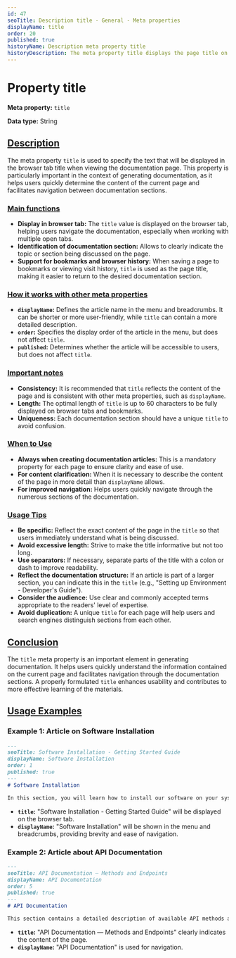 ```yaml
---
id: 47
seoTitle: Description title - General - Meta properties
displayName: title
order: 20
published: true
historyName: Description meta property title
historyDescription: The meta property title displays the page title on the browser tab, making navigation and section identification easier.
---
```


# Property title

**Meta property:** `title`

**Data type:** String


## [Description](description)

The meta property `title` is used to specify the text that will be displayed in the browser tab title when viewing the documentation page. 
This property is particularly important in the context of generating documentation, as it helps users quickly determine the content of the current page and facilitates
navigation between documentation sections.


### [Main functions](basic-functions)

- **Display in browser tab:** The `title` value is displayed on the browser tab, helping users navigate the documentation,
especially when working with multiple open tabs.
- **Identification of documentation section:** Allows to clearly indicate the topic or section being discussed on the page.
- **Support for bookmarks and browser history:** When saving a page to bookmarks or viewing visit history, `title` is used as the page title,
making it easier to return to the desired documentation section.


### [How it works with other meta properties](with-other-properties)

- **`displayName`:** Defines the article name in the menu and breadcrumbs. It can be shorter or more user-friendly, while `title` can contain a more detailed description.
- **`order`:** Specifies the display order of the article in the menu, but does not affect `title`.
- **`published`:** Determines whether the article will be accessible to users, but does not affect `title`.


### [Important notes](notes)

- **Consistency:** It is recommended that `title` reflects the content of the page and is consistent with other meta properties, such as `displayName`.
- **Length:** The optimal length of `title` is up to 60 characters to be fully displayed on browser tabs and bookmarks.
- **Uniqueness:** Each documentation section should have a unique `title` to avoid confusion.



### [When to Use](when-to-use)

- **Always when creating documentation articles:** This is a mandatory property for each page to ensure clarity and ease of use.
- **For content clarification:** When it is necessary to describe the content of the page in more detail than `displayName` allows.
- **For improved navigation:** Helps users quickly navigate through the numerous sections of the documentation.


### [Usage Tips](advice)

- **Be specific:** Reflect the exact content of the page in the `title` so that users immediately understand what is being discussed.
- **Avoid excessive length:** Strive to make the title informative but not too long.
- **Use separators:** If necessary, separate parts of the title with a colon or dash to improve readability.
- **Reflect the documentation structure:** If an article is part of a larger section, you can indicate this in the `title` (e.g., "Setting up Environment - Developer's Guide").
- **Consider the audience:** Use clear and commonly accepted terms appropriate to the readers' level of expertise.
- **Avoid duplication:** A unique `title` for each page will help users and search engines distinguish sections from each other.


## [Conclusion](conclusion)

The `title` meta property is an important element in generating documentation. It helps users quickly understand the information contained on the current page and facilitates navigation through the documentation sections. A properly formulated `title` enhances usability and contributes to more effective learning of the materials.


## [Usage Examples](examples)

### Example 1: Article on Software Installation

```md
---
seoTitle: Software Installation - Getting Started Guide
displayName: Software Installation
order: 1
published: true
---
# Software Installation

In this section, you will learn how to install our software on your system...
```

- **`title`:** "Software Installation - Getting Started Guide" will be displayed on the browser tab.
- **`displayName`:** "Software Installation" will be shown in the menu and breadcrumbs, providing brevity and ease of navigation.



### Example 2: Article about API Documentation

```md
---
seoTitle: API Documentation — Methods and Endpoints
displayName: API Documentation
order: 5
published: true
---
# API Documentation

This section contains a detailed description of available API methods and endpoints...
```

- **`title`:** "API Documentation — Methods and Endpoints" clearly indicates the content of the page.
- **`displayName`:** "API Documentation" is used for navigation.
```

